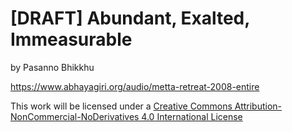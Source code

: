 # [DRAFT] Abundant, Exalted, Immeasurable

by Pasanno Bhikkhu

<https://www.abhayagiri.org/audio/metta-retreat-2008-entire>

This work will be licensed under a [Creative Commons
Attribution-NonCommercial-NoDerivatives 4.0 International
License](http://creativecommons.org/licenses/by-nc-nd/4.0/)
